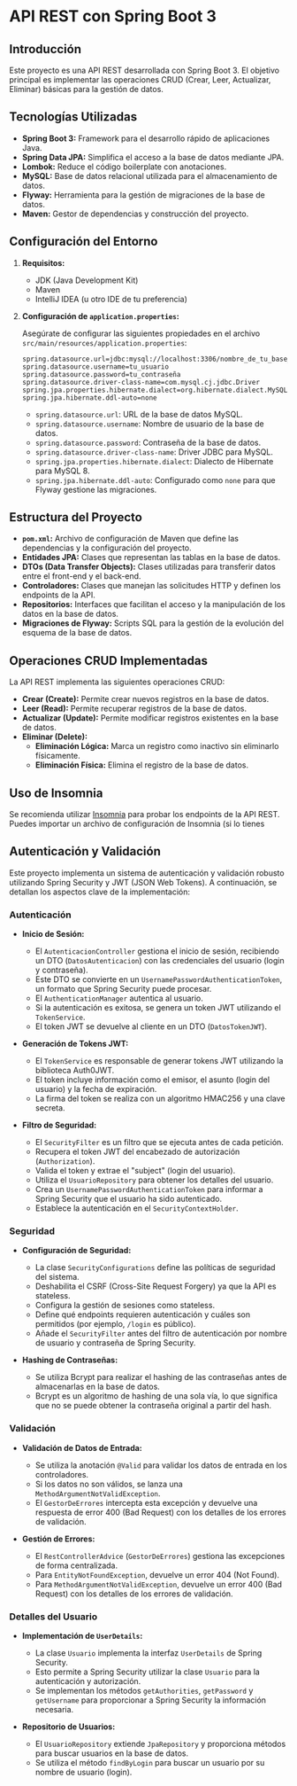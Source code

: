 # API REST con Spring Boot 3

## Introducción

Este proyecto es una API REST desarrollada con Spring Boot 3. El objetivo principal es implementar las operaciones CRUD (Crear, Leer, Actualizar, Eliminar) básicas para la gestión de datos.

## Tecnologías Utilizadas

*   **Spring Boot 3:** Framework para el desarrollo rápido de aplicaciones Java.
*   **Spring Data JPA:** Simplifica el acceso a la base de datos mediante JPA.
*   **Lombok:** Reduce el código boilerplate con anotaciones.
*   **MySQL:** Base de datos relacional utilizada para el almacenamiento de datos.
*   **Flyway:** Herramienta para la gestión de migraciones de la base de datos.
*   **Maven:** Gestor de dependencias y construcción del proyecto.

## Configuración del Entorno

1.  **Requisitos:**
    *   JDK (Java Development Kit)
    *   Maven
    *   IntelliJ IDEA (u otro IDE de tu preferencia)
2.  **Configuración de `application.properties`:**

    Asegúrate de configurar las siguientes propiedades en el archivo `src/main/resources/application.properties`:

    ```properties
    spring.datasource.url=jdbc:mysql://localhost:3306/nombre_de_tu_base_de_datos
    spring.datasource.username=tu_usuario
    spring.datasource.password=tu_contraseña
    spring.datasource.driver-class-name=com.mysql.cj.jdbc.Driver
    spring.jpa.properties.hibernate.dialect=org.hibernate.dialect.MySQL8Dialect
    spring.jpa.hibernate.ddl-auto=none
    ```

    *   `spring.datasource.url`: URL de la base de datos MySQL.
    *   `spring.datasource.username`: Nombre de usuario de la base de datos.
    *   `spring.datasource.password`: Contraseña de la base de datos.
    *   `spring.datasource.driver-class-name`: Driver JDBC para MySQL.
    *   `spring.jpa.properties.hibernate.dialect`: Dialecto de Hibernate para MySQL 8.
    *   `spring.jpa.hibernate.ddl-auto`: Configurado como `none` para que Flyway gestione las migraciones.

## Estructura del Proyecto

*   **`pom.xml`:** Archivo de configuración de Maven que define las dependencias y la configuración del proyecto.
*   **Entidades JPA:** Clases que representan las tablas en la base de datos.
*   **DTOs (Data Transfer Objects):** Clases utilizadas para transferir datos entre el front-end y el back-end.
*   **Controladores:** Clases que manejan las solicitudes HTTP y definen los endpoints de la API.
*   **Repositorios:** Interfaces que facilitan el acceso y la manipulación de los datos en la base de datos.
*   **Migraciones de Flyway:** Scripts SQL para la gestión de la evolución del esquema de la base de datos.

## Operaciones CRUD Implementadas

La API REST implementa las siguientes operaciones CRUD:

*   **Crear (Create):** Permite crear nuevos registros en la base de datos.
*   **Leer (Read):** Permite recuperar registros de la base de datos.
*   **Actualizar (Update):** Permite modificar registros existentes en la base de datos.
*   **Eliminar (Delete):**
    *   **Eliminación Lógica:** Marca un registro como inactivo sin eliminarlo físicamente.
    *   **Eliminación Física:** Elimina el registro de la base de datos.

## Uso de Insomnia

Se recomienda utilizar [Insomnia](https://insomnia.rest/) para probar los endpoints de la API REST. Puedes importar un archivo de configuración de Insomnia (si lo tienes

## Autenticación y Validación

Este proyecto implementa un sistema de autenticación y validación robusto utilizando Spring Security y JWT (JSON Web Tokens). A continuación, se detallan los aspectos clave de la implementación:

### Autenticación

-   **Inicio de Sesión:**
    -   El `AutenticacionController` gestiona el inicio de sesión, recibiendo un DTO (`DatosAutenticacion`) con las credenciales del usuario (login y contraseña).
    -   Este DTO se convierte en un `UsernamePasswordAuthenticationToken`, un formato que Spring Security puede procesar.
    -   El `AuthenticationManager` autentica al usuario.
    -   Si la autenticación es exitosa, se genera un token JWT utilizando el `TokenService`.
    -   El token JWT se devuelve al cliente en un DTO (`DatosTokenJWT`).

-   **Generación de Tokens JWT:**
    -   El `TokenService` es responsable de generar tokens JWT utilizando la biblioteca Auth0JWT.
    -   El token incluye información como el emisor, el asunto (login del usuario) y la fecha de expiración.
    -   La firma del token se realiza con un algoritmo HMAC256 y una clave secreta.

-   **Filtro de Seguridad:**
    -   El `SecurityFilter` es un filtro que se ejecuta antes de cada petición.
    -   Recupera el token JWT del encabezado de autorización (`Authorization`).
    -   Valida el token y extrae el "subject" (login del usuario).
    -   Utiliza el `UsuarioRepository` para obtener los detalles del usuario.
    -   Crea un `UsernamePasswordAuthenticationToken` para informar a Spring Security que el usuario ha sido autenticado.
    -   Establece la autenticación en el `SecurityContextHolder`.

### Seguridad

-   **Configuración de Seguridad:**
    -   La clase `SecurityConfigurations` define las políticas de seguridad del sistema.
    -   Deshabilita el CSRF (Cross-Site Request Forgery) ya que la API es stateless.
    -   Configura la gestión de sesiones como stateless.
    -   Define qué endpoints requieren autenticación y cuáles son permitidos (por ejemplo, `/login` es público).
    -   Añade el `SecurityFilter` antes del filtro de autenticación por nombre de usuario y contraseña de Spring Security.

-   **Hashing de Contraseñas:**
    -   Se utiliza Bcrypt para realizar el hashing de las contraseñas antes de almacenarlas en la base de datos.
    -   Bcrypt es un algoritmo de hashing de una sola vía, lo que significa que no se puede obtener la contraseña original a partir del hash.

### Validación

-   **Validación de Datos de Entrada:**
    -   Se utiliza la anotación `@Valid` para validar los datos de entrada en los controladores.
    -   Si los datos no son válidos, se lanza una `MethodArgumentNotValidException`.
    -   El `GestorDeErrores` intercepta esta excepción y devuelve una respuesta de error 400 (Bad Request) con los detalles de los errores de validación.

-   **Gestión de Errores:**
    -   El `RestControllerAdvice` (`GestorDeErrores`) gestiona las excepciones de forma centralizada.
    -   Para `EntityNotFoundException`, devuelve un error 404 (Not Found).
    -   Para `MethodArgumentNotValidException`, devuelve un error 400 (Bad Request) con los detalles de los errores de validación.

### Detalles del Usuario

-   **Implementación de `UserDetails`:**
    -   La clase `Usuario` implementa la interfaz `UserDetails` de Spring Security.
    -   Esto permite a Spring Security utilizar la clase `Usuario` para la autenticación y autorización.
    -   Se implementan los métodos `getAuthorities`, `getPassword` y `getUsername` para proporcionar a Spring Security la información necesaria.

-   **Repositorio de Usuarios:**
    -   El `UsuarioRepository` extiende `JpaRepository` y proporciona métodos para buscar usuarios en la base de datos.
    -   Se utiliza el método `findByLogin` para buscar un usuario por su nombre de usuario (login).